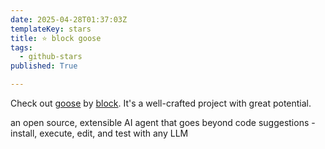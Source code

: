 ```yaml
---
date: 2025-04-28T01:37:03Z
templateKey: stars
title: ⭐ block goose
tags:
  - github-stars
published: True

---
```


Check out [goose](https://github.com/block/goose) by [block](https://github.com/block). It's a well-crafted project with great potential.

an open source, extensible AI agent that goes beyond code suggestions - install, execute, edit, and test with any LLM
